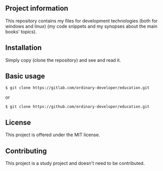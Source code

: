 ﻿Project information
-------------------
This repository contains my files for development technologies
(both for windows and linux)
(my code snippets and my synopses about the main books' topics).


Installation
------------
Simply copy (clone the repository) and see and read it.

 
Basic usage
-----------
```
$ git clone https://gitlab.com/ordinary-developer/education.git 
```

or

```
$ git clone https://github.com/ordinary-developer/education.git
```

 
License
-------
This project is offered under the MIT license.


Contributing
------------
This project is a study project and doesn't need to be contributed.

